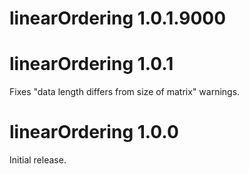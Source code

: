 # linearOrdering 1.0.1.9000

# linearOrdering 1.0.1
Fixes "data length differs from size of matrix" warnings.

# linearOrdering 1.0.0
Initial release.
